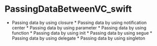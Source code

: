 # PassingDataBetweenVC_swift
* Passing data by using closure * Passing data by using notification center * Passing data by using parameter * Passing data by using function * Passing data by using init * Passing data by using segue * Passing data by using delegate * Passing data by using singleton
